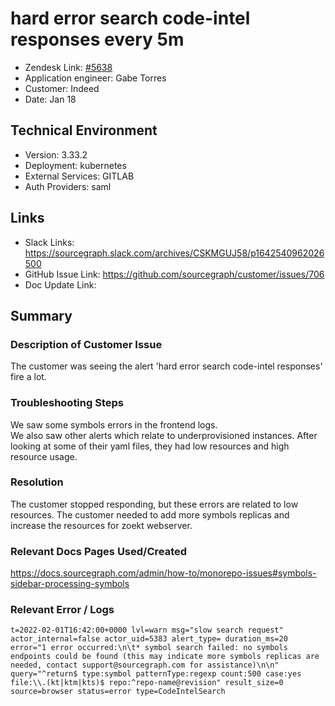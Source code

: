 
# hard error search code-intel responses every 5m <!-- Ticket Title  Hint: include keywords to make it searchable -->

- Zendesk Link: [#5638](https://sourcegraph.zendesk.com/agent/tickets/5638)
- Application engineer: Gabe Torres
- Customer: Indeed <!-- Redact if this contains personally identifying information -->
- Date: Jan 18

<!-- Data populated from integration, speak to Ben Gordon or Michael Bali if not working -->
<!-- During Internal team trial, fill missing data manually (we are waiting for all data to sync) -->

## Technical Environment
- Version: 3.33.2​
- Deployment: kubernetes
- External Services: GITLAB
- Auth Providers: saml


## Links
<!-- Data for application engineer manual entry -->
- Slack Links: https://sourcegraph.slack.com/archives/CSKMGUJ58/p1642540962026500 
- GitHub Issue Link: https://github.com/sourcegraph/customer/issues/706 
- Doc Update Link:

## Summary
### Description of Customer Issue
The customer was seeing the alert 'hard error search code-intel responses' fire a lot. 

### Troubleshooting Steps
We saw some symbols errors in the frontend logs.  
We also saw other alerts which relate to underprovisioned instances. 
After looking at some of their yaml files, they had low resources and high resource usage.

### Resolution
The customer stopped responding, but these errors are related to low resources. The customer needed to add more symbols replicas and increase the resources for zoekt webserver.

### Relevant Docs Pages Used/Created
https://docs.sourcegraph.com/admin/how-to/monorepo-issues#symbols-sidebar-processing-symbols   

### Relevant Error / Logs
<!-- Please redact keys, tokens, and personal identifying information -->

```t=2022-02-01T16:42:00+0000 lvl=warn msg="slow search request" actor_internal=false actor_uid=5383 alert_type= duration_ms=20 error="1 error occurred:\n\t* symbol search failed: no symbols endpoints could be found (this may indicate more symbols replicas are needed, contact support@sourcegraph.com for assistance)\n\n" query="^return$ type:symbol patternType:regexp count:500 case:yes file:\\.(kt|ktm|kts)$ repo:^repo-name@revision" result_size=0 source=browser status=error type=CodeIntelSearch```

<!-- Once complete, upload a copy to https://github.com/sourcegraph/support-tools-internal/tree/main/resolved-tickets as a .md file -->
<!-- Name the file 5638.md -->
